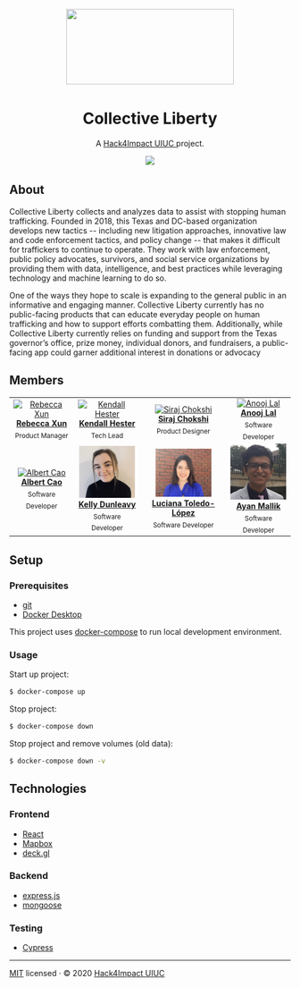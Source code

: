 <p align="center"><a align="center" href="https://collectiveliberty.org/">
<img align="center" width="300" height="135" src="https://collectiveliberty.org/wp-content/uploads/2020/04/cropped-CollectiveLiberty_FullLogo_01_hi.png"
style="margin-bottom:5px;"
/></a></p>
<h1 align="center">Collective Liberty</h1>
<p align="center">A <a href="https://uiuc.hack4impact.org/">Hack4Impact UIUC </a> project.</p>

<p align="center">
    <img src="https://img.shields.io/badge/license-MIT-blue?style=flat-square">
</p>

## About

Collective Liberty collects and analyzes data to assist with stopping human trafficking. Founded in 2018, this Texas and DC-based organization develops new tactics -- including new litigation approaches, innovative law and code enforcement tactics, and policy change -- that makes it difficult for traffickers to continue to operate. They work with law enforcement, public policy advocates, survivors, and social service organizations by providing them with data, intelligence, and best practices while leveraging technology and machine learning to do so.

One of the ways they hope to scale is expanding to the general public in an informative and engaging manner. Collective Liberty currently has no public-facing products that can educate everyday people on human trafficking and how to support efforts combatting them. Additionally, while Collective Liberty currently relies on funding and support from the Texas governor’s office, prize money, individual donors, and fundraisers, a public-facing app could garner additional interest in donations or advocacy

## Members

<table align="center">
  <tr>
    <td align="center">
      <a href=""><img
          src="https://uiuc.hack4impact.org/images/people/rebecca_xun.jpg"
          width="100px"
          alt="Rebecca Xun"
        /><br /><b>Rebecca Xun</b></a
      ><br /><sub>Product Manager</sub>
    </td>
    <td align="center">
      <a href=""><img
          src="https://uiuc.hack4impact.org/images/people/kendall_hester.jpg"
          width="100px"
          alt="Kendall Hester"
        /><br /><b>Kendall Hester</b></a
      ><br /><sub>Tech Lead</sub>
    </td>
    <td align="center">
      <a href=""><img
          src="https://uiuc.hack4impact.org/images/people/siraj_chokshi.jpg"
          width="100px"
          alt="Siraj Chokshi"
        /><br /><b>Siraj Chokshi</b></a
      ><br /><sub>Product Designer</sub>
    </td>
    <td align="center">
      <a href=""><img
          src="https://uiuc.hack4impact.org/images/people/anooj_lal.jpg"
          width="100px"
          alt="Anooj Lal"
        /><br /><b>Anooj Lal</b></a
      ><br /><sub>Software Developer</sub>
    </td>
  </tr>
  <tr>
    <td align="center">
      <a href=""><img
          src="https://uiuc.hack4impact.org/images/people/albert_cao.jpg"
          width="100px"
          alt="Albert Cao"
        /><br /><b>Albert Cao</b></a
      ><br /><sub>Software Developer</sub>
    </td>
    <td align="center">
      <a href=""><img
          src="assets/kelly.jpg"
          width="100px"
          alt="Kelly Dunleavy"
        /><br /><b>Kelly Dunleavy</b></a
      ><br /><sub>Software Developer</sub>
    </td>
    <td align="center">
      <a href=""><img
          src="assets/luciana.jpg"
          width="100px"
          alt="Luciana Toledo-López"
        /><br /><b>Luciana Toledo-López</b></a
      ><br /><sub>Software Developer</sub>
    </td>
    <td align="center">
      <a href=""><img
          src="assets/ayan.jpg"
          width="100px"
          alt="Ayan Mallik"
        /><br /><b>Ayan Mallik</b></a
      ><br /><sub>Software Developer</sub>
    </td>
  </tr>
</table>

## Setup

### Prerequisites
* [git](https://git-scm.com/)
* [Docker Desktop](https://www.docker.com/products/docker-desktop)

This project uses [docker-compose](https://docs.docker.com/compose/install/) to run local development environment.

### Usage

Start up project:
```bash
$ docker-compose up
```

Stop project:
```bash
$ docker-compose down
```

Stop project and remove volumes (old data):
```bash
$ docker-compose down -v
```

## Technologies
### Frontend
* [React](https://reactjs.org/)
* [Mapbox](https://www.mapbox.com/)
* [deck.gl](https://deck.gl/)

### Backend
* [express.js](https://expressjs.com/)
* [mongoose](https://mongoosejs.com/)

### Testing
* [Cypress](https://www.cypress.io/)

<hr/>

[MIT](./LICENSE) licensed · © 2020 [Hack4Impact UIUC](https://uiuc.hack4impact.org/)